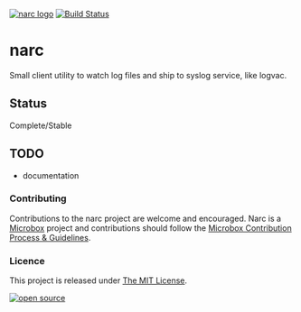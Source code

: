 [![narc logo](http://microbox.rocks/assets/readme-headers/narc.png)](http://microbox.cloud/open-source#narc)
 [![Build Status](https://github.com/mu-box/narc/actions/workflows/ci.yaml/badge.svg)](https://github.com/mu-box/narc/actions)

# narc

Small client utility to watch log files and ship to syslog service, like logvac.

## Status

Complete/Stable

## TODO

- documentation

### Contributing

Contributions to the narc project are welcome and encouraged. Narc is a [Microbox](https://microbox.cloud) project and contributions should follow the [Microbox Contribution Process & Guidelines](https://docs.microbox.cloud/contributing/).

### Licence

This project is released under [The MIT License](http://opensource.org/licenses/MIT).

[![open source](http://microbox.rocks/assets/open-src/microbox-open-src.png)](http://microbox.cloud/open-source)
